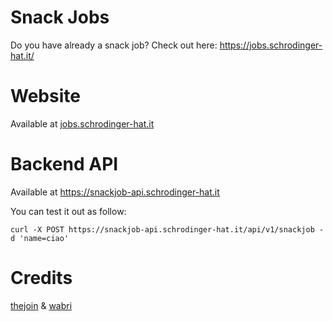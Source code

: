 # Snack Jobs

Do you have already a snack job? Check out here: https://jobs.schrodinger-hat.it/

# Website

Available at [jobs.schrodinger-hat.it](https://jobs.schrodinger-hat.it/)

# Backend API

Available at https://snackjob-api.schrodinger-hat.it

You can test it out as follow:

`
curl -X POST https://snackjob-api.schrodinger-hat.it/api/v1/snackjob -d 'name=ciao'
`

# Credits

[thejoin](https://github.com/thejoin95) & [wabri](https://github.com/wabri)
